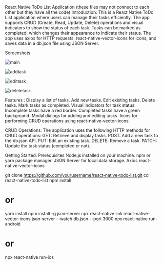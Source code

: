 React Native ToDo List Application (these files may not connect to each other but they have all the code)
Introduction:
This is a React Native ToDo List application where users can manage their tasks efficiently. 
The app supports CRUD (Create, Read, Update, Delete) operations and visual indicators to show the status of each task.
Tasks can be marked as completed, which changes their appearance to indicate their status.
The app uses axios for HTTP requests, react-native-vector-icons for icons, and saves data in a db.json file using JSON Server.

Screenshots

 ![main](https://github.com/Ahmadmughal786/react-native-todo/assets/102382719/119072ee-b3ac-405e-a4a4-e78ff871a4ab)
 
 ![addtask](https://github.com/Ahmadmughal786/react-native-todo/assets/102382719/0488266d-2554-4822-b964-2fb0583fade3)

![edittask](https://github.com/Ahmadmughal786/react-native-todo/assets/102382719/a52b88b1-9097-4d72-bdee-5317cb61c563)

![deletetask](https://github.com/Ahmadmughal786/react-native-todo/assets/102382719/6354d534-6a24-4028-93d8-f80f25e40b54)



 
 


Features :
Display a list of tasks.
Add new tasks.
Edit existing tasks.
Delete tasks.
Mark tasks as completed.
Visual indicators for task status:
Incomplete tasks have a red border.
Completed tasks have a green background.
Modal dialogs for adding and editing tasks.
Icons for performing CRUD operations using react-native-vector-icons.

CRUD Operations:
The application uses the following HTTP methods for CRUD operations:
GET: Retrieve and display tasks.
POST: Add a new task to the db.json API.
PUT: Edit an existing task.
DELETE: Remove a task.
PATCH: Update the task status (completed or not).

Getting Started:
Prerequisites
Node.js installed on your machine.
npm or yarn package manager.
JSON Server for local data storage.
Axios
react-native-vector-icons

git clone https://github.com/yourusername/react-native-todo-list.git
cd react-native-todo-list
npm install
# or
yarn install
npm install -g json-server
npx react-native link react-native-vector-icons
json-server --watch db.json --port 3000
npx react-native run-android
# or
npx react-native run-ios

